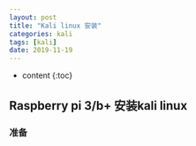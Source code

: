 ```yaml
---
layout: post
title: "Kali linux 安装"
categories: kali
tags: [kali]
date: 2019-11-19
---
```

* content
{:toc}

## Raspberry pi 3/b+ 安装kali linux

### 准备


